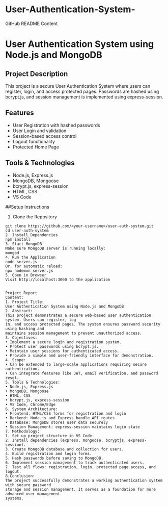 # User-Authentication-System-
GitHub README Content
# User Authentication System using Node.js and MongoDB
## Project Description
This project is a secure User Authentication System where users can register, 
login, and access protected pages. Passwords are hashed using bcrypt.js, and 
session management is implemented using express-session.
## Features
- User Registration with hashed passwords
- User Login and validation
- Session-based access control
- Logout functionality
- Protected Home Page
## Tools & Technologies
- Node.js, Express.js
- MongoDB, Mongoose
- bcrypt.js, express-session
- HTML, CSS
- VS Code


##Setup Instructions
 1. Clone the Repository
```bash.
git clone https://github.com/<your-username>/user-auth-system.git
cd user-auth-system
2. Install Dependencies
npm install
3. Start MongoDB
Make sure MongoDB server is running locally:
mongod
4. Run the Application
node server.js
Or, for automatic reload:
npx nodemon server.js
5. Open in Browser
Visit http://localhost:3000 to the application


Project Report
Content:
1. Project Title:
User Authentication System using Node.js and MongoDB
2. Abstract:
This project demonstrates a secure web-based user authentication system. Users can register, log 
in, and access protected pages. The system ensures password security using hashing and 
maintains session management to prevent unauthorized access.
3. Objectives:
• Implement a secure login and registration system.
• Protect user passwords using bcrypt.js.
• Maintain user sessions for authenticated access.
• Provide a simple and user-friendly interface for demonstration.
4. Scope:
• Can be extended to large-scale applications requiring secure authentication.
• Can integrate features like JWT, email verification, and password reset.
5. Tools & Technologies:
• Node.js, Express.js
• MongoDB, Mongoose
• HTML, CSS
• bcrypt.js, express-session
• VS Code, Chrome/Edge
6. System Architecture:
• Frontend: HTML/CSS forms for registration and login
• Backend: Node.js and Express handle API routes
• Database: MongoDB stores user data securely
• Session Management: express-session maintains login state
7. Methodology:
1. Set up project structure in VS Code.
2. Install dependencies (express, mongoose, bcryptjs, express-session).
3. Create MongoDB database and collection for users.
4. Build registration and login forms.
5. Hash passwords before saving to MongoDB.
6. Implement session management to track authenticated users.
7. Test all flows: registration, login, protected page access, and logout.
8.Conclusion:
The project successfully demonstrates a working authentication system with secure password 
storage and session management. It serves as a foundation for more advanced user management 
systems.
